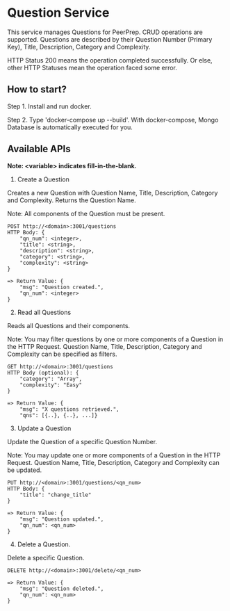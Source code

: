# Question Service

This service manages Questions for PeerPrep. CRUD operations are supported. Questions are described by their Question Number (Primary Key), Title, Description, Category and Complexity.

HTTP Status 200 means the operation completed successfully. Or else, other HTTP Statuses mean the operation faced some error.

## How to start?

Step 1. Install and run docker.

Step 2. Type 'docker-compose up --build'. With docker-compose, Mongo Database is automatically executed for you.

## Available APIs

**Note: \<variable> indicates fill-in-the-blank.**

1. Create a Question

Creates a new Question with Question Name, Title, Description, Category and Complexity. Returns the Question Name.

Note: All components of the Question must be present.

```
POST http://<domain>:3001/questions
HTTP Body: {
    "qn_num": <integer>,
    "title": <string>,
    "description": <string>,
    "category": <string>,
    "complexity": <string>
}

=> Return Value: {
    "msg": "Question created.",
    "qn_num": <integer>
}
```

2. Read all Questions

Reads all Questions and their components. 

Note: You may filter questions by one or more components of a Question in the HTTP Request. Question Name, Title, Description, Category and Complexity can be specified as filters.

```
GET http://<domain>:3001/questions
HTTP Body (optional): {
    "category": "Array",
    "complexity": "Easy"
}

=> Return Value: {
    "msg": "X questions retrieved.",
    "qns": [{..}, {..}, ...]}
```

3. Update a Question

Update the Question of a specific Question Number.

Note: You may update one or more components of a Question in the HTTP Request. Question Name, Title, Description, Category and Complexity can be updated.

```
PUT http://<domain>:3001/questions/<qn_num>
HTTP Body: {
    "title": "change_title"
}

=> Return Value: {
    "msg": "Question updated.",
    "qn_num": <qn_num>
}
```

4. Delete a Question.

Delete a specific Question.

```
DELETE http://<domain>:3001/delete/<qn_num>

=> Return Value: {
    "msg": "Question deleted.",
    "qn_num": <qn_num>
}
```
